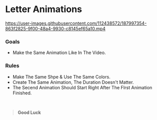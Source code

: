# Letter Animations
https://user-images.githubusercontent.com/112438572/187997354-863f2825-9f00-48a4-9930-c8145ef65a10.mp4
### Goals
- Make the Same Animation Like In The Video.
### Rules
- Make The Same Shpe & Use The Same Colors.
- Create The Same Animation, The Duration Doesn't Matter.
- The Secend Animation Should Start Right After The FIrst Animation Finished.
<br>

> **Good Luck**
